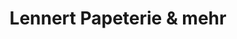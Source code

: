 ---
title: "Lennert Papeterie & mehr"
url: /zirndorf/lennert-papeterie-und-mehr/
shop: Schreibwaren
---